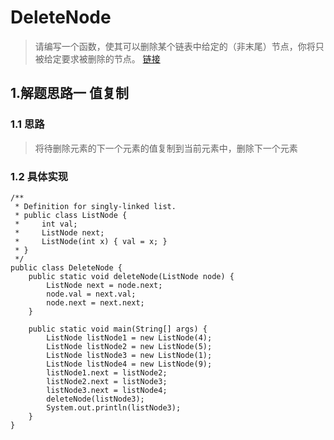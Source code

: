 # DeleteNode
>请编写一个函数，使其可以删除某个链表中给定的（非末尾）节点，你将只被给定要求被删除的节点。 [链接](https://leetcode-cn.com/problems/delete-node-in-a-linked-list/submissions/)
## 1.解题思路一 值复制
### 1.1 思路
> 将待删除元素的下一个元素的值复制到当前元素中，删除下一个元素
### 1.2 具体实现
```
/**
 * Definition for singly-linked list.
 * public class ListNode {
 *     int val;
 *     ListNode next;
 *     ListNode(int x) { val = x; }
 * }
 */
public class DeleteNode {
    public static void deleteNode(ListNode node) {
        ListNode next = node.next;
        node.val = next.val;
        node.next = next.next;
    }

    public static void main(String[] args) {
        ListNode listNode1 = new ListNode(4);
        ListNode listNode2 = new ListNode(5);
        ListNode listNode3 = new ListNode(1);
        ListNode listNode4 = new ListNode(9);
        listNode1.next = listNode2;
        listNode2.next = listNode3;
        listNode3.next = listNode4;
        deleteNode(listNode3);
        System.out.println(listNode3);
    }
}
```